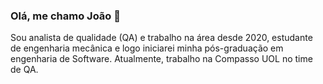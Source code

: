 ### Olá, me chamo João 👋
Sou analista de qualidade (QA) e trabalho na área desde 2020, estudante de engenharia mecânica e logo iniciarei minha pós-graduação em engenharia de Software.
Atualmente, trabalho na Compasso UOL no time de QA.

<!--
**krogfast/krogfast** is a ✨ _special_ ✨ repository because its `README.md` (this file) appears on your GitHub profile.

Here are some ideas to get you started:

- 🔭 I’m currently working on ...
- 🌱 I’m currently learning ...
- 👯 I’m looking to collaborate on ...
- 🤔 I’m looking for help with ...
- 💬 Ask me about ...
- 📫 How to reach me: ...
- 😄 Pronouns: ...
- ⚡ Fun fact: ...
-->
